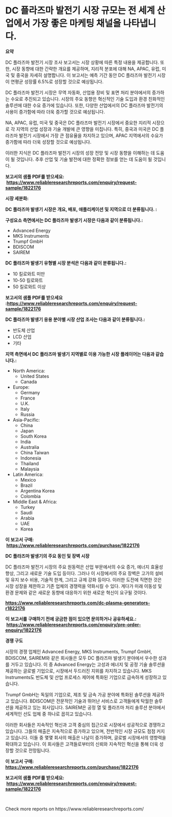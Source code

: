 <p><h1>DC 플라즈마 발전기 시장 규모는 전 세계 산업에서 가장 좋은 마케팅 채널을 나타냅니다.</h1></p><p><strong>요약</strong></p>
<p><p>DC 플라즈마 발전기 시장 조사 보고서는 시장 상황에 따른 특정 내용을 제공합니다. 또한, 시장 동향에 대한 간략한 개요를 제공하며, 지리적 분포에 대해 NA, APAC, 유럽, 미국 및 중국을 자세히 설명합니다. 이 보고서는 예측 기간 동안 DC 플라즈마 발전기 시장이 연평균 성장률 6.5%로 성장할 것으로 예상됩니다.</p><p>DC 플라즈마 발전기 시장은 무역 자동화, 산업용 장비 및 표면 처리 분야에서의 증가하는 수요로 추진되고 있습니다. 시장의 주요 동향은 혁신적인 기술 도입과 환경 친화적인 솔루션에 대한 수요 증가에 있습니다. 또한, 다양한 산업에서의 DC 플라즈마 발전기의 사용이 증가함에 따라 더욱 증가할 것으로 예상됩니다.</p><p>NA, APAC, 유럽, 미국 및 중국은 DC 플라즈마 발전기 시장에서 중요한 지리적 시장으로 각 지역의 산업 성장과 기술 개발에 큰 영향을 미칩니다. 특히, 중국과 미국은 DC 플라즈마 발전기 시장에서 가장 큰 점유율을 차지하고 있으며, APAC 지역에서의 수요가 증가함에 따라 더욱 성장할 것으로 예상됩니다.</p><p>이러한 지식은 DC 플라즈마 발전기 시장의 성장 전망 및 시장 동향을 이해하는 데 도움이 될 것입니다. 추후 산업 및 기술 발전에 대한 정확한 정보를 얻는 데 도움이 될 것입니다.</p></p>
<p><strong>보고서의 샘플 PDF를 받으세요: &nbsp;<a href="https://www.reliableresearchreports.com/enquiry/request-sample/1822176">https://www.reliableresearchreports.com/enquiry/request-sample/1822176</a></strong></p>
<p><strong>시장 세분화:</strong></p>
<p><strong> DC 플라즈마 발생기 시장은 개요, 배포, 애플리케이션 및 지역으로 더 분류됩니다. :</strong></p>
<p><strong>구성요소 측면에서는 DC 플라즈마 발생기 시장은 다음과 같이 분류됩니다.:</strong></p>
<p><ul><li>Advanced Energy</li><li>MKS Instruments</li><li>Trumpf GmbH</li><li>BDISCOM</li><li>SAIREM</li></ul></p>
<p><strong> DC 플라즈마 발생기 유형별 시장 분석은 다음과 같이 분류됩니다.:</strong></p>
<p><ul><li>10 킬로와트 미만</li><li>10-50 킬로와트</li><li>50 킬로와트 이상</li></ul></p>
<p><strong>보고서의 샘플 PDF를 받으세요 :<a href="https://www.reliableresearchreports.com/enquiry/request-sample/1822176">https://www.reliableresearchreports.com/enquiry/request-sample/1822176</a></strong></p>
<p><strong> DC 플라즈마 발생기 응용 분야별 시장 산업 조사는 다음과 같이 분류됩니다.:</strong></p>
<p><ul><li>반도체 산업</li><li>LCD 산업</li><li>기타</li></ul></p>
<p><strong>지역 측면에서 DC 플라즈마 발생기 지역별로 이용 가능한 시장 플레이어는 다음과 같습니다.:</strong></p>
<p><ul>
    <li>
        North America:
        <ul>
            <li>United States</li>
            <li>Canada</li>
        </ul>
    </li>
    <li>
        Europe:
        <ul>
            <li>Germany</li>
            <li>France</li>
            <li>U.K.</li>
            <li>Italy</li>
            <li>Russia</li>
        </ul>
    </li>
    <li>
        Asia-Pacific:
        <ul>
            <li>China</li>
            <li>Japan</li>
            <li>South Korea</li>
            <li>India</li>
            <li>Australia</li>
            <li>China Taiwan</li>
            <li>Indonesia</li>
            <li>Thailand</li>
            <li>Malaysia</li>
        </ul>
    </li>
    <li>
        Latin America:
        <ul>
            <li>Mexico</li>
            <li>Brazil</li>
            <li>Argentina Korea</li>
            <li>Colombia</li>
        </ul>
    </li>
    <li>
        Middle East & Africa:
        <ul>
            <li>Turkey</li>
            <li>Saudi</li>
            <li>Arabia</li>
            <li>UAE</li>
            <li>Korea</li>
        </ul>
    </li>
    </ul></p>
<p><strong>이 보고서 구매: &nbsp;<a href="https://www.reliableresearchreports.com/purchase/1822176">https://www.reliableresearchreports.com/purchase/1822176</a></strong></p>
<p><strong>DC 플라즈마 발생기의 주요 동인 및 장벽 시장</strong></p>
<p><p>DC 플라즈마 발전기 시장의 주요 원동력은 산업 부문에서의 수요 증가, 에너지 효율성 향상, 그리고 새로운 기술 도입 등이다. 그러나 이 시장에서의 주요 장벽은 고가의 설비 및 유지 보수 비용, 기술적 한계, 그리고 규제 강화 등이다. 이러한 도전에 직면한 것은 시장 성장을 제한하고 기존 업체의 경쟁력을 약화시킬 수 있다. 게다가 미래 이동성 및 환경 문제와 같은 새로운 동향에 대응하기 위한 새로운 혁신이 요구될 것이다.</p></p>
<p><strong><a href="https://www.reliableresearchreports.com/dc-plasma-generators-r1822176">https://www.reliableresearchreports.com/dc-plasma-generators-r1822176</a></strong></p>
<p><strong>이 보고서를 구매하기 전에 궁금한 점이 있으면 문의하거나 공유하세요.: &nbsp;<a href="https://www.reliableresearchreports.com/enquiry/pre-order-enquiry/1822176">https://www.reliableresearchreports.com/enquiry/pre-order-enquiry/1822176</a></strong></p>
<p><strong>경쟁 구도</strong></p>
<p><p>시장의 경쟁 업체인 Advanced Energy, MKS Instruments, Trumpf GmbH, BDISCOM, SAIREM와 같은 회사들은 모두 DC 플라즈마 발생기 분야에서 우수한 성과를 거두고 있습니다. 이 중 Advanced Energy는 고성과 에너지 및 공정 기술 솔루션을 제공하는 글로벌 기업으로, 시장에서 두드러진 지위를 차지하고 있습니다. MKS Instruments도 반도체 및 산업 프로세스 제어에 특화된 기업으로 급속하게 성장하고 있습니다.</p><p>Trumpf GmbH는 독일의 기업으로, 제조 및 금속 가공 분야에 특화된 솔루션을 제공하고 있습니다. BDISCOM은 전문적인 기술과 뛰어난 서비스로 고객들에게 탁월한 솔루션을 제공하고 있는 회사입니다. SAIREM은 공정 열 및 플라즈마 처리 솔루션 분야에서 세계적인 선도 업체 중 하나로 꼽히고 있습니다.</p><p>이러한 회사들은 지속적인 혁신과 고객 중심의 접근으로 시장에서 성공적으로 경쟁하고 있습니다. 그들의 매출은 지속적으로 증가하고 있으며, 전반적인 시장 규모도 점점 커지고 있습니다. 이들 중 몇몇 회사의 매출은 나날이 증가하며, 글로벌 시장에서의 영향력을 확대하고 있습니다. 이 회사들은 고객들로부터의 신뢰와 지속적인 혁신을 통해 더욱 성장할 것으로 전망됩니다.</p></p>
<p><strong>이 보고서 구매: &nbsp; <a href="https://www.reliableresearchreports.com/purchase/1822176">https://www.reliableresearchreports.com/purchase/1822176</a></strong></p>
<p><strong>보고서의 샘플 PDF를 받으세요: &nbsp;<a href="https://www.reliableresearchreports.com/enquiry/request-sample/1822176">https://www.reliableresearchreports.com/enquiry/request-sample/1822176</a></strong><strong></strong></p>
<p>&nbsp;</p>
<p>Check more reports on https://www.reliableresearchreports.com/</p>